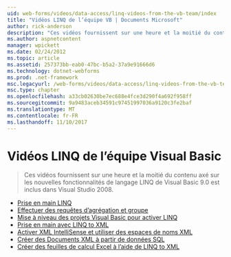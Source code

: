 ```yaml
---
uid: web-forms/videos/data-access/linq-videos-from-the-vb-team/index
title: "Vidéos LINQ de l’équipe VB | Documents Microsoft"
author: rick-anderson
description: "Ces vidéos fournissent sur une heure et la moitié du contenu axé sur les nouvelles fonctionnalités de langage LINQ de Visual Basic 9.0 est inclus dans Visual Studio 2008."
ms.author: aspnetcontent
manager: wpickett
ms.date: 02/24/2012
ms.topic: article
ms.assetid: 257373bb-eab0-47bc-b5a2-37a9e91666d6
ms.technology: dotnet-webforms
ms.prod: .net-framework
msc.legacyurl: /web-forms/videos/data-access/linq-videos-from-the-vb-team
msc.type: chapter
ms.openlocfilehash: a33cb02630be7ec688e4fce3d290f4a692f958ff
ms.sourcegitcommit: 9a9483aceb34591c97451997036a9120c3fe2baf
ms.translationtype: MT
ms.contentlocale: fr-FR
ms.lasthandoff: 11/10/2017
---
```

<a name="linq-videos-from-the-vb-team"></a>Vidéos LINQ de l’équipe Visual Basic
====================
> Ces vidéos fournissent sur une heure et la moitié du contenu axé sur les nouvelles fonctionnalités de langage LINQ de Visual Basic 9.0 est inclus dans Visual Studio 2008.


- [Prise en main LINQ](how-do-i-get-started-with-linq.md)
- [Effectuer des requêtes d’agrégation et groupe](how-do-i-perform-group-and-aggregate-queries.md)
- [Mise à niveau des projets Visual Basic pour activer LINQ](how-do-i-upgrade-visual-basic-projects-to-enable-linq.md)
- [Prise en main avec LINQ to XML](how-do-i-get-started-with-linq-to-xml.md)
- [Activer XML IntelliSense et utiliser des espaces de noms XML](how-do-i-enable-xml-intellisense-and-use-xml-namespaces.md)
- [Créer des Documents XML à partir de données SQL](how-do-i-create-xml-documents-from-sql-data.md)
- [Créer des feuilles de calcul Excel à l’aide de LINQ to XML](how-do-i-create-excel-spreadsheets-using-linq-to-xml.md)
